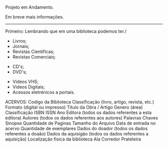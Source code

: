 Projeto em Andamento. 

Em breve mais informações.


-----------------


Primeiro: Lembrando que em uma biblioteca podemos ter./

+ Livros;
+ Jornais;
+ Revistas Cientificas;
+ Revistas Comerciais;
* CD's;
* DVD's;
+ Videos VHS;
+ Videos Digitais;
+ Acessos eletrénicos a portais.



ACERVOS:
    Codigo da Biblioteca
    Classificação (livro, artigo, revista, etc.)
    Formato (digital ou impresso)
    Titulo da Obra / Artigo
    Genero (ärea)
    Classificação
    ISBN
    ISSN
    Ano
    Editora (todos os dados referentes a esta editora)
    Autores (todos os dados referentes aos autores)
    Palavras Chaves
    Sinopse
    Quantidade de Paginas
    Tamanho do Arquivo
    Data de entrada no acervo
    Quantidade de exemplares
    Dados do doador (todos os dados referentes a doaão)
    Dados da aquisigäo (todos os dados referentes a aquisiçäo)
    Localização fisica da biblioteca
    Ala
    Corredor
    Prateleira


